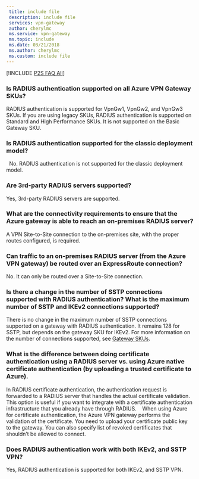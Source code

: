 ```yaml
---
 title: include file
 description: include file
 services: vpn-gateway
 author: cherylmc
 ms.service: vpn-gateway
 ms.topic: include
 ms.date: 03/21/2018
 ms.author: cherylmc
 ms.custom: include file
---
```

[!INCLUDE [P2S FAQ All](vpn-gateway-faq-p2s-all-include.md)]

### Is RADIUS authentication supported on all Azure VPN Gateway SKUs?

RADIUS authentication is supported for VpnGw1, VpnGw2, and VpnGw3 SKUs. If you are using legacy SKUs, RADIUS authentication is supported on Standard and High Performance SKUs. It is not supported on the Basic Gateway SKU. 
 
### Is RADIUS authentication supported for the classic deployment model?
 
No. RADIUS authentication is not supported for the classic deployment model.
 
### Are 3rd-party RADIUS servers supported?

Yes, 3rd-party RADIUS servers are supported.
 
### What are the connectivity requirements to ensure that the Azure gateway is able to reach an on-premises RADIUS server?

A VPN Site-to-Site connection to the on-premises site, with the proper routes configured, is required.  
 
### Can traffic to an on-premises RADIUS server (from the Azure VPN gateway) be routed over an ExpressRoute connection?

No. It can only be routed over a Site-to-Site connection.
 
### Is there a change in the number of SSTP connections supported with RADIUS authentication? What is the maximum number of SSTP and IKEv2 connections supported?

There is no change in the maximum number of SSTP connections supported on a gateway with RADIUS authentication. It remains 128 for SSTP, but depends on the gateway SKU for IKEv2. For more information on the number of connections supported, see [Gateway SKUs](../articles/vpn-gateway/vpn-gateway-about-vpngateways.md#gwsku).
 
### What is the difference between doing certificate authentication using a RADIUS server vs. using Azure native certificate authentication (by uploading a trusted certificate to Azure).

In RADIUS certificate authentication, the authentication request is forwarded to a RADIUS server that handles the actual certificate validation. This option is useful if you want to integrate with a certificate authentication infrastructure that you already have through RADIUS.
  
When using Azure for certificate authentication, the Azure VPN gateway performs the validation of the certificate. You need to upload your certificate public key to the gateway. You can also specify list of revoked certificates that shouldn’t be allowed to connect.

### Does RADIUS authentication work with both IKEv2, and SSTP VPN?

Yes, RADIUS authentication is supported for both IKEv2, and SSTP VPN. 

